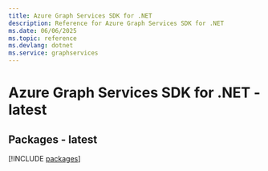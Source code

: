 ```yaml
---
title: Azure Graph Services SDK for .NET
description: Reference for Azure Graph Services SDK for .NET
ms.date: 06/06/2025
ms.topic: reference
ms.devlang: dotnet
ms.service: graphservices
---
```

# Azure Graph Services SDK for .NET - latest
## Packages - latest
[!INCLUDE [packages](graph-services-index.md)]